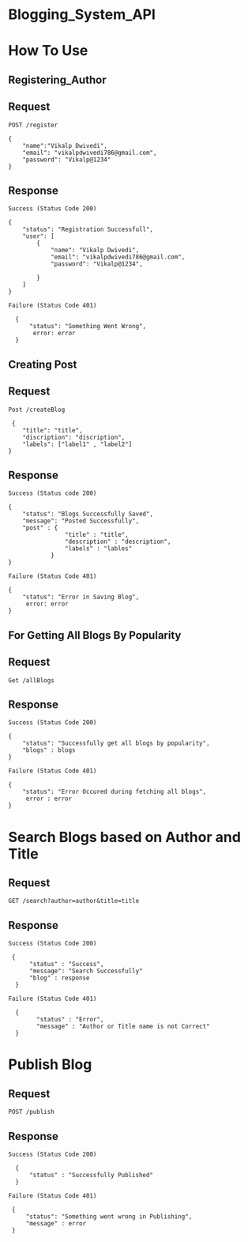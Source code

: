 # Blogging_System_API

# How To Use

## Registering_Author

## Request

`POST /register`

    {
        "name":"Vikalp Dwivedi",
        "email": "vikalpdwivedi786@gmail.com",
        "password": "Vikalp@1234"
    }
    
## Response

`Success (Status Code 200)`

    {
        "status": "Registration Successfull",
        "user": [
            {
                "name": "Vikalp Dwivedi",
                "email": "vikalpdwivedi786@gmail.com",
                "password": "Vikalp@1234",

            }
        ]
    }
`Failure (Status Code 401)`

      {
          "status": "Something Went Wrong",
           error: error
      }
      
 ## Creating Post
 
 ## Request
 
 `Post /createBlog`
 
     {
        "title": "title",
        "discription": "discription",
        "labels": ["label1" , "label2"]
    }
    
## Response

`Success (Status code 200)`

    {
        "status": "Blogs Successfully Saved",
        "message": "Posted Successfully",
        "post" : {
                    "title" : "title",
                    "description" : "description",
                    "labels" : "lables"
                } 
    }
    
`Failure (Status Code 401)`

    {
        "status": "Error in Saving Blog",
         error: error
    }
    
## For Getting All Blogs By Popularity

## Request 

`Get /allBlogs`

## Response

`Success (Status Code 200)`

    {
        "status": "Successfully get all blogs by popularity",
        "blogs" : blogs
    }

`Failure (Status Code 401)`

    {
        "status": "Error Occured during fetching all blogs",
         error : error
    }
    
# Search Blogs based on Author and Title

## Request

`GET /search?author=author&title=title`

## Response

`Success (Status Code 200)`

     {
          "status" : "Success",
          "message": "Search Successfully"
          "blog" : response    
      }
      
 `Failure (Status Code 401)`

      {
            "status" : "Error",
            "message" : "Author or Title name is not Correct"
      }
      
 # Publish Blog
 
 ## Request
 
 `POST /publish`
 
 ## Response
 
 `Success (Status Code 200)`

      {
          "status" : "Successfully Published"
      }
      
 `Failure (Status Code 401)`
  
     {
         "status": "Something went wrong in Publishing",
         "message" : error
     }
      
 

